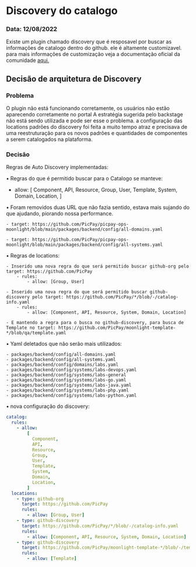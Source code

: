 # Discovery do catalogo

### Data: 12/08/2022

Existe um plugin chamado discovery que é resposavel por buscar as informações de catalogo dentro do github.
ele é altamente customizavel. para mais informações de customização veja a documentação oficial da comunidade [aqui.](https://backstage.io/docs/features/software-catalog/software-catalog-overview)

## Decisão de arquitetura de Discovery

### Problema

O plugin não está funcionando corretamente, os usuários não estão aparecendo corretamente no portal
A estratégia sugerida pelo backstage não está sendo utilizada e pode ser esse o problema.
a configuração das locations padrões do discovery foi feita a muito tempo atraz e precisava de uma reestruturação para os novos padrões e quantidades de componentes a serem catalogados na plataforma.

### Decisão

Regras de Auto Discovery implementadas:

• Regras do que é permitido buscar para o Catalogo se manteve:

- allow:
  [
  Component,
  API,
  Resource,
  Group,
  User,
  Template,
  System,
  Domain,
  Location,
  ]

• Foram removidos duas URL que não fazia sentido, estava mais sujando do que ajudando, piorando nossa performance.

    - target: https://github.com/PicPay/picpay-ops-moonlight/blob/main/packages/backend/config/all-domains.yaml

    - target: https://github.com/PicPay/picpay-ops-moonlight/blob/main/packages/backend/config/all-systems.yaml

• Regras de locations:

    - Inserido uma nova regra do que será permitido buscar github-org pelo target: https://github.com/PicPay
    	- rules:
    		- allow: [Group, User]

    - Inserido uma nova regra do que será permitido buscar github-discovery pelo target: https://github.com/PicPay/*/blob/-/catalog-info.yaml
    	- rules:
    		- allow: [Component, API, Resource, System, Domain, Location]

    - E mantendo a regra para o busca no github-discovery, para busca de Template no target: https://github.com/PicPay/moonlight-template-*/blob/qa/template.yaml

• Yaml deletados que não serão mais utilizados:

    - packages/backend/config/all-domains.yaml
    - packages/backend/config/all-systems.yaml
    - packages/backend/config/domains/labs.yaml
    - packages/backend/config/systems/labs-devops.yaml
    - packages/backend/config/systems/labs-general
    - packages/backend/config/systems/labs-go.yaml
    - packages/backend/config/systems/labs-java.yaml
    - packages/backend/config/systems/labs-php.yaml
    - packages/backend/config/systems/labs-python.yaml

• nova configuração do discovery:

```yaml
catalog:
  rules:
    - allow:
        [
          Component,
          API,
          Resource,
          Group,
          User,
          Template,
          System,
          Domain,
          Location,
        ]
  locations:
    - type: github-org
      target: https://github.com/PicPay
      rules:
        - allow: [Group, User]
    - type: github-discovery
      target: https://github.com/PicPay/*/blob/-/catalog-info.yaml
      rules:
        - allow: [Component, API, Resource, System, Domain, Location]
    - type: github-discovery
      target: https://github.com/PicPay/moonlight-template-*/blob/-/template.yaml
      rules:
        - allow: [Template]
```
